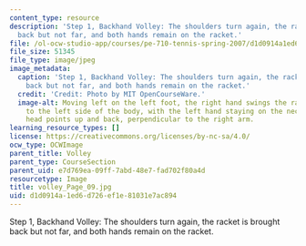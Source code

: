```yaml
---
content_type: resource
description: 'Step 1, Backhand Volley: The shoulders turn again, the racket is brought
  back but not far, and both hands remain on the racket.'
file: /ol-ocw-studio-app/courses/pe-710-tennis-spring-2007/d1d0914a1ed6d726ef1e81031e7ac894_volley_Page_09.jpg
file_size: 51345
file_type: image/jpeg
image_metadata:
  caption: 'Step 1, Backhand Volley: The shoulders turn again, the racket is brought
    back but not far, and both hands remain on the racket.'
  credit: 'Credit: Photo by MIT OpenCourseWare.'
  image-alt: Moving left on the left foot, the right hand swings the racket across
    to the left side of the body, with the left hand staying on the neck. The racket
    head points up and back, perpendicular to the right arm.
learning_resource_types: []
license: https://creativecommons.org/licenses/by-nc-sa/4.0/
ocw_type: OCWImage
parent_title: Volley
parent_type: CourseSection
parent_uid: e7d769ea-09ff-7abd-48e7-fad702f80a4d
resourcetype: Image
title: volley_Page_09.jpg
uid: d1d0914a-1ed6-d726-ef1e-81031e7ac894
---
```

Step 1, Backhand Volley: The shoulders turn again, the racket is brought back but not far, and both hands remain on the racket.